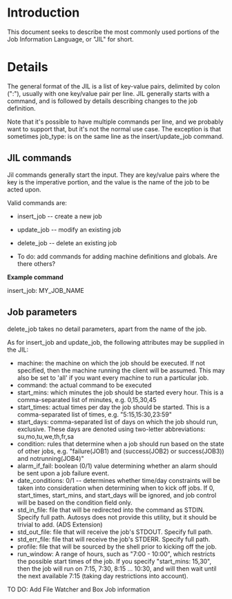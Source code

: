 # Introduction #

This document seeks to describe the most commonly used portions of the Job Information Language, or "JIL" for short.

# Details #

The general format of the JIL is a list of key-value pairs, delimited by colon (":"), usually with one key/value pair per line. JIL generally starts with a command, and is followed by details  describing changes to the job definition.

Note that it's possible to have multiple commands per line, and we probably want to support that, but it's not the normal use case. The exception is that sometimes job\_type: is on the same line as the insert/update\_job command.

## JIL commands ##

Jil commands generally start the input. They are key/value pairs where the key is the imperative portion, and  the value is the name of the job to be acted upon.

Valid commands are:

  * insert\_job  -- create a new job
  * update\_job  -- modify an existing job
  * delete\_job  -- delete an existing job

  * To do: add commands for adding machine definitions and globals. Are there others?


**Example command**

insert\_job: MY\_JOB\_NAME


## Job parameters ##

delete\_job takes no detail parameters, apart from the name of the job.

As for insert\_job and update\_job, the following attributes may be supplied in the JIL:

  * machine: the machine on which the job should be executed. If not specified, then the machine running the client will be assumed. This may also be set to 'all' if you want every machine to run a particular job.
  * command: the actual command to be executed
  * start\_mins: which minutes the job should be started every hour. This is a comma-separated list of minutes, e.g. 0,15,30,45
  * start\_times: actual times per day the job should be started. This is a comma-separated list of times, e.g. "5:15,15:30,23:59"
  * start\_days: comma-separated list of days on which the job should run, exclusive. These days are denoted using two-letter abbreviations: su,mo,tu,we,th,fr,sa
  * condition: rules that determine when a job should run based on the state of other jobs, e.g. "failure(JOB1) and (success(JOB2) or success(JOB3)) and notrunning(JOB4)"
  * alarm\_if\_fail: boolean (0/1) value determining whether an alarm should be sent upon a job failure event.
  * date\_conditions: 0/1 -- determines whether time/day constraints will be taken into consideration when determining when to kick off jobs. If 0, start\_times, start\_mins, and start\_days will be ignored, and job control will be based on the condition field only.
  * std\_in\_file: file that will be redirected into the command as STDIN. Specify full path. Autosys does not provide this utility, but it should be trivial to add. (ADS Extension)
  * std\_out\_file: file that will receive the job's STDOUT. Specify full path.
  * std\_err\_file: file that will receive the job's STDERR. Specify full path.
  * profile: file that will be sourced by the shell prior to kicking off the job.
  * run\_window: A range of hours, such as "7:00 - 10:00", which restricts the possible start times of the job. If you specify "start\_mins: 15,30", then the job will run on 7:15, 7:30, 8:15 ... 10:30, and will then wait until the next available 7:15 (taking day restrictions into account).

TO DO: Add File Watcher and Box Job information


